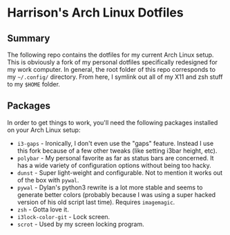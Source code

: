# Harrison's Arch Linux Dotfiles

## Summary

The following repo contains the dotfiles for my current Arch Linux setup. This is obviously a fork of my personal dotfiles specifically redesigned for my work computer. In general, the root folder of this repo corresponds to my `~/.config/` directory. From here, I symlink out all of my X11 and zsh stuff to my `$HOME` folder.


## Packages

In order to get things to work, you'll need the following packages installed on your Arch Linux setup:

* `i3-gaps` - Ironically, I don't even use the "gaps" feature. Instead I use this fork because of a few other tweaks (like setting i3bar height, etc).
* `polybar` - My personal favorite as far as status bars are concerned. It has a wide variety of configuration options without being too hacky.
* `dunst` - Super light-weight and configurable. Not to mention it works out of the box with `pywal`.
* `pywal` - Dylan's python3 rewrite is a lot more stable and seems to generate better colors (probably because I was using a super hacked version of his old script last time). Requires `imagemagic`.
* `zsh` - Gotta love it.
* `i3lock-color-git` - Lock screen.
* `scrot` - Used by my screen locking program.


